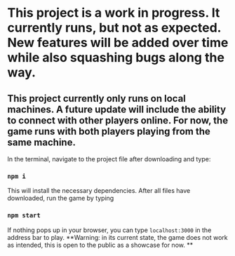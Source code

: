 
# This project is a work in progress. It currently runs, but not as expected. New features will be added over time while also squashing bugs along the way.


## This project currently only runs on local machines. A future update will include the ability to connect with other players online. For now, the game runs with both players playing from the same machine. 

In the terminal, navigate to the project file after downloading and type:
### `npm i`

This will install the necessary dependencies. After all files have downloaded, run the game by typing 

### `npm start`

If nothing pops up in your browser, you can type `localhost:3000` in the address bar to play. 
**Warning: in its current state, the game does not work as intended, this is open to the public as a showcase for now. **
